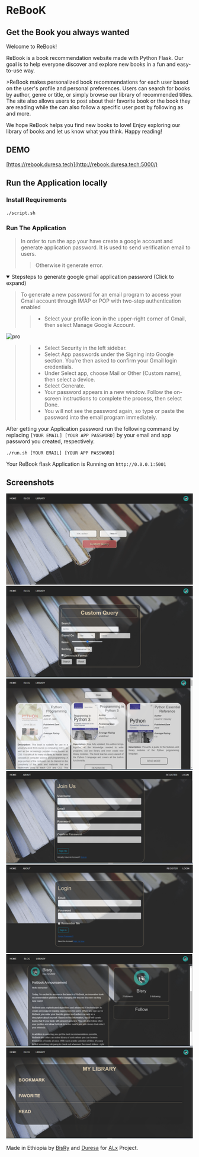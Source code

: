 <p align="center">
 
# ReBooK
## Get the Book you always wanted

Welcome to ReBook!

ReBook is a book recommendation website made with Python Flask. Our goal is to help everyone discover and explore new books in a fun and easy-to-use way. 

</p>
>ReBook makes personalized book recommendations for each user based on the user's profile and personal preferences. Users can search for books by author, genre or title, or simply browse our library of recommended titles. The site also allows users to post about their favorite book or the book they are reading while the can also follow a specific user post by following as and more. 

We hope ReBook helps you find new books to love! Enjoy exploring our library of books and let us know what you think. Happy reading!

## DEMO
[https://rebook.duresa.tech](http://rebook.duresa.tech:5000/)

## Run the Application locally

### Install Requirements
```bash
./script.sh
```

### Run The Application
>In order to run the app your have create a google account and generate application password.
>It is used to send verification email to users.
>>Otherwise it generate error.

<details open>
 <summary>
  Stepsteps to generate google gmail application password (Click to expand)
 </summary>

 >To generate a new password for an email program to access your Gmail account through IMAP or POP with two-step authentication enabled
>>- Select your profile icon in the upper-right corner of Gmail, then select Manage Google Account.

 ![pro](https://www.lifewire.com/thmb/5jYYfe6_0LdDPkK9WkHI3MRjlD4=/750x0/filters:no_upscale():max_bytes(150000):strip_icc():format(webp)/002_get-a-password-to-access-gmail-by-pop-imap-2-1171882-694a421d0e174036823a8c78070a7891.jpg)
 
>>- Select Security in the left sidebar.
>>- Select App passwords under the Signing into Google section. You're then asked to confirm your Gmail login credentials.
>>- Under Select app, choose Mail or Other (Custom name), then select a device.
>>- Select Generate.
>>- Your password appears in a new window. Follow the on-screen instructions to complete the process, then select Done.
>>- You will not see the password again, so type or paste the password into the email program immediately.

</details>

After getting your Application password run the following command by replacing `[YOUR EMAIL] [YOUR APP PASSWORD]` by your email and app password you created, respectively. 

```
./run.sh [YOUR EMAIL] [YOUR APP PASSWORD]
```

Your ReBook flask Application is Running on ` http://0.0.0.1:5001 `

## Screenshots
![landing](images/landing-min.png)
![custom search](images/custom-search-min.png)
![search](images/search-min.png)
![register](images/register-min.png)
![login](images/login-min.png)
![blog](images/blog-min.png)
![library](images/library-min.png)

Made in Ethiopia by [BisRy](https://github.com/bisryy) and [Duresa](https://github.com/duressa-feyissa) for [ALx](https://alx.app) Project.
